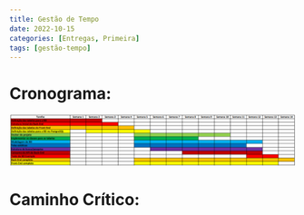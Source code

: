 ```yaml
---
title: Gestão de Tempo
date: 2022-10-15
categories: [Entregas, Primeira]
tags: [gestão-tempo]
---
```


# Cronograma:

![cronograma](../assets/img/tarefas/cronograma.png)

# Caminho Crítico: